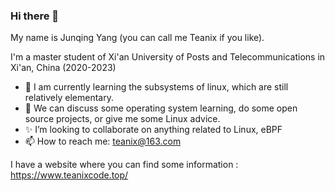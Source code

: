 ### Hi there 👋


My name is Junqing Yang (you can call me Teanix if you like).

I'm a master student of Xi'an University of Posts and Telecommunications in Xi'an, China (2020-2023)

- 🔭 I am currently learning the subsystems of linux, which are still relatively elementary. 
- 🌱 We can discuss some operating system learning, do some open source projects, or give me some Linux advice.
- ✨ I’m looking to collaborate on anything related to  Linux, eBPF
- 📫 How to reach me: teanix@163.com

I have a website where you can find some information :  https://www.teanixcode.top/

<!--
**Teanix/Teanix** is a ✨ _special_ ✨ repository because its `README.md` (this file) appears on your GitHub profile.

Here are some ideas to get you started:

- 🔭 I’m currently working on ...
- 🌱 I’m currently learning ...
- 👯 I’m looking to collaborate on ...
- 🤔 I’m looking for help with ...
- 💬 Ask me about ...
- 📫 How to reach me: ... 
- 😄 Pronouns: ...
- ⚡ Fun fact: ...
-->
